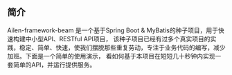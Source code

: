 ## 简介
Ailen-framework-beam 是一个基于Spring Boot & MyBatis的种子项目，用于快速构建中小型API、RESTful API项目，
该种子项目已经有过多个真实项目的实践，稳定、简单、快速，使我们摆脱那些重复劳动，专注于业务代码的编写，减少加班。下面是一个简单的使用演示，
看如何基于本项目在短短几十秒钟内实现一套简单的API，并运行提供服务。

